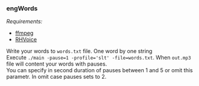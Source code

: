 ### engWords

_Requirements:_
- [ffmpeg](https://github.com/FFmpeg/FFmpeg)
- [RHVoice](https://github.com/RHVoice/RHVoice)

Write your words to `words.txt` file. One word by one string  
Execute `./main -pause=1 -profile='slt' -file=words.txt`. When `out.mp3` file will content your words with pauses.  
You can specify in second duration of pauses between 1 and 5 or omit this parametr. In omit case pauses sets to 2.
